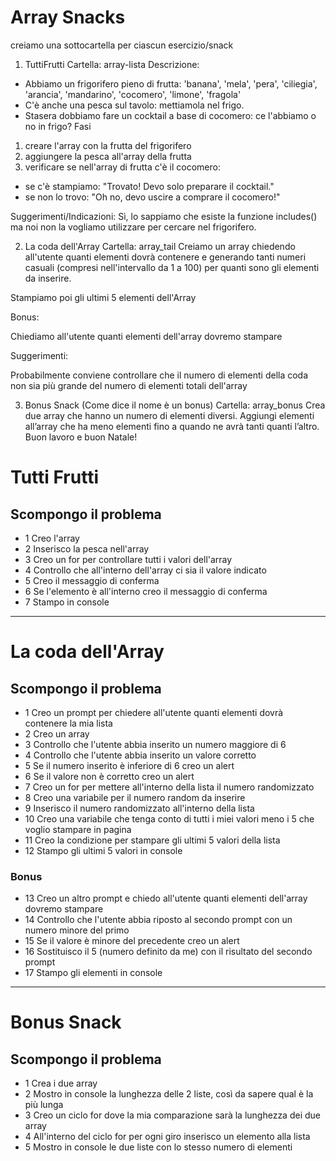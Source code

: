 # Array Snacks
creiamo una sottocartella per ciascun esercizio/snack
1. TuttiFrutti
Cartella: array-lista
Descrizione:
- Abbiamo un frigorifero pieno di frutta:
'banana', 'mela', 'pera', 'ciliegia', 'arancia', 'mandarino', 'cocomero', 'limone', 'fragola'
- C'è anche una pesca sul tavolo: mettiamola nel frigo.
- Stasera dobbiamo fare un cocktail a base di cocomero: ce l'abbiamo o no in frigo?
Fasi
 1. creare l'array con la frutta del frigorifero
 2. aggiungere la pesca all'array della frutta
 3. verificare se nell'array di frutta c'è il cocomero:
   - se c'è stampiamo: "Trovato! Devo solo preparare il cocktail."
   - se non lo trovo: "Oh no, devo uscire a comprare il cocomero!"

Suggerimenti/Indicazioni:
Sì, lo sappiamo che esiste la funzione includes() ma noi non la vogliamo utilizzare per cercare nel frigorifero.

2. La coda dell'Array
Cartella: array_tail
Creiamo un array chiedendo all'utente quanti elementi dovrà contenere e generando tanti numeri casuali (compresi nell'intervallo da 1 a 100) per quanti sono gli elementi da inserire.

Stampiamo poi gli ultimi 5 elementi dell'Array

Bonus:

Chiediamo all'utente quanti elementi dell'array dovremo stampare

Suggerimenti:

Probabilmente conviene controllare che il numero di elementi della coda non sia più grande del numero di elementi totali dell'array

3.  Bonus Snack (Come dice il nome è un bonus)
Cartella: array_bonus
Crea due array che hanno un numero di elementi diversi.
Aggiungi elementi all’array che ha meno elementi fino a quando ne avrà tanti quanti l’altro.
Buon lavoro e buon Natale!

# Tutti Frutti

## Scompongo il problema 
- 1 Creo l'array
- 2 Inserisco la pesca nell'array
- 3 Creo un for per controllare tutti i valori dell'array
- 4 Controllo che all'interno dell'array ci sia il valore indicato
- 5 Creo il messaggio di conferma
- 6 Se l'elemento è all'interno creo il messaggio di conferma
- 7 Stampo in console

<hr>

# La coda dell'Array

## Scompongo il problema 
- 1 Creo un prompt per chiedere all'utente quanti elementi dovrà contenere la mia lista
- 2 Creo un array
- 3 Controllo che l'utente abbia inserito un numero maggiore di 6
- 4 Controllo che l'utente abbia inserito un valore corretto
- 5 Se il numero inserito è inferiore di 6 creo un alert
- 6 Se il valore non è corretto creo un alert
- 7 Creo un for per mettere all'interno della lista il numero randomizzato
- 8 Creo una variabile per il numero random da inserire
- 9 Inserisco il numero randomizzato all'interno della lista
- 10 Creo una variabile che tenga conto di tutti i miei valori meno i 5 che voglio stampare in pagina
- 11 Creo la condizione per stampare gli ultimi 5 valori della lista
- 12 Stampo gli ultimi 5 valori in console

### Bonus
- 13 Creo un altro prompt e chiedo all'utente quanti elementi dell'array dovremo stampare
- 14 Controllo che l'utente abbia riposto al secondo prompt con un numero minore del primo
- 15 Se il valore è minore del precedente creo un alert
- 16 Sostituisco il 5 (numero definito da me) con il risultato del secondo prompt
- 17 Stampo gli elementi in console

<hr>

# Bonus Snack 

## Scompongo il problema
- 1 Crea i due array
- 2 Mostro in console la lunghezza delle 2 liste, così da sapere qual è la più lunga
- 3 Creo un ciclo for dove la mia comparazione sarà la lunghezza dei due array
 - 4 All'interno del ciclo for per ogni giro inserisco un elemento alla lista
- 5 Mostro in console le due liste con lo stesso numero di elementi